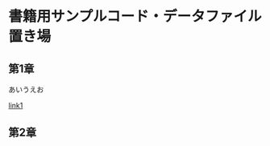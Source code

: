 # 書籍用サンプルコード・データファイル置き場

## 第1章
あいうえお

[link1](https://github.com/tksmiki/ecoplate2018_ER/blob/main/R_code_data20210427/ecopl_comparison_EcolRes.R)
## 第2章
